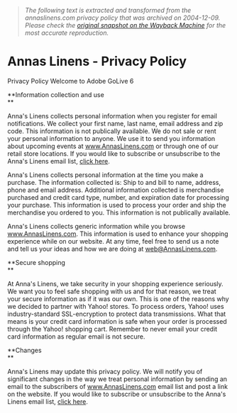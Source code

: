 > *The following text is extracted and transformed from the annaslinens.com privacy policy that was archived on 2004-12-09. Please check the [original snapshot on the Wayback Machine](https://web.archive.org/web/20041209101505id_/http%3A//annaslinens.com/privacy-policy.html) for the most accurate reproduction.*

# Annas Linens - Privacy Policy

Privacy Policy Welcome to Adobe GoLive 6

**Information collection and use  
**

Anna's Linens collects personal information when you register for email notifications. We collect your first name, last name, email address and zip code. This information is not publically available. We do not sale or rent your personal information to anyone. We use it to send you information about upcoming events at www.AnnasLinens.com or through one of our retail store locations. If you would like to subscribe or unsubscribe to the Anna's Linens email list, [click here](https://web.archive.org/web/20041209101505id_/http%3A//annaslinens.com/list.html).

Anna's Linens collects personal information at the time you make a purchase. The information collected is: Ship to and bill to name, address, phone and email address. Additional information collected is merchandise purchased and credit card type, number, and expiration date for processing your purchase. This information is used to process your order and ship the merchandise you ordered to you. This information is not publically available.

Anna's Linens collects generic information while you browse www.AnnasLinens.com. This information is used to enhance your shopping experience while on our website. At any time, feel free to send us a note and tell us your ideas and how we are doing at [web@AnnasLinens.com](mailto:web@AnnasLinens.com).

**Secure shopping  
**

At Anna's Linens, we take security in your shopping experience seriously. We want you to feel safe shopping with us and for that reason, we treat your secure information as if it was our own. This is one of the reasons why we decided to partner with Yahoo! stores. To process orders, Yahoo! uses industry-standard SSL-encryption to protect data transmissions. What that means is your credit card information is safe when your order is processed through the Yahoo! shopping cart. Remember to never email your credit card information as regular email is not secure.

**Changes  
**

Anna's Linens may update this privacy policy. We will notify you of significant changes in the way we treat personal information by sending an email to the subscribers of www.AnnasLinens.com email list and post a link on the website. If you would like to subscribe or unsubscribe to the Anna's Linens email list, [click here](https://web.archive.org/web/20041209101505id_/http%3A//annaslinens.com/list.html).
